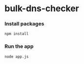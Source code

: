 # bulk-dns-checker

### Install packages
```sh
npm install
```

### Run the app
```sh
node app.js
```
